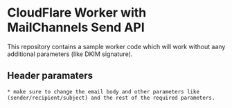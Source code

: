 # CloudFlare Worker with MailChannels Send API

This repository contains a sample worker code which will work without aany additional parameters (like DKIM signature). 

## Header paramaters
    * make sure to change the email body and other parameters like (sender/recipient/subject) and the rest of the required parameters. 